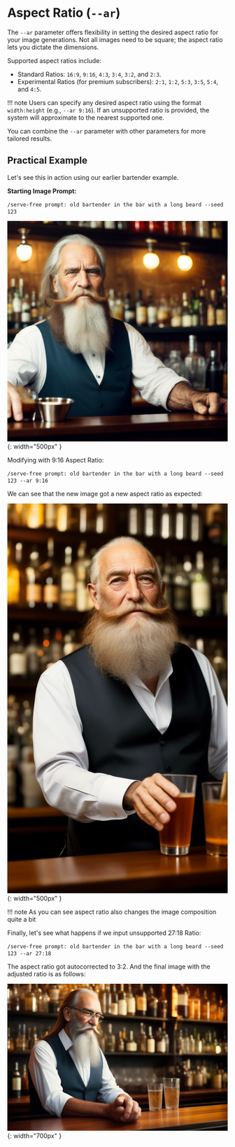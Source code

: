 # Aspect Ratio (`--ar`)

The `--ar` parameter offers flexibility in setting the desired aspect ratio for your image generations. Not all images need to be square; the aspect ratio lets you dictate the dimensions.

Supported aspect ratios include:
- Standard Ratios: `16:9`, `9:16`, `4:3`, `3:4`, `3:2`, and `2:3`.
- Experimental Ratios (for premium subscribers): `2:1`, `1:2`, `5:3`, `3:5`, `5:4`, and `4:5`.

!!! note 
    Users can specify any desired aspect ratio using the format `width:height` (e.g., `--ar 9:16`). If an unsupported ratio is provided, the system will approximate to the nearest supported one.

You can combine the `--ar` parameter with other parameters for more tailored results.

## Practical Example

Let's see this in action using our earlier bartender example.

**Starting Image Prompt:**

```plaintext
/serve-free prompt: old bartender in the bar with a long beard --seed 123
```

![Image 1](1_starting_image.png){: width="500px" }

Modifying with 9:16 Aspect Ratio:

```plaintext
/serve-free prompt: old bartender in the bar with a long beard --seed 123 --ar 9:16
```
We can see that the new image got a new aspect ratio as expected: 

![Image 2](2_9_16.png){: width="500px" }

!!! note 
    As you can see aspect ratio also changes the image composition quite a bit

Finally, let's see what happens if we input unsupported 27:18 Ratio:

```plaintext
/serve-free prompt: old bartender in the bar with a long beard --seed 123 --ar 27:18
```

The aspect ratio got autocorrected to 3:2.
And the final image with the adjusted ratio is as follows:

![Image 3](3_corrected.png){: width="700px" }

